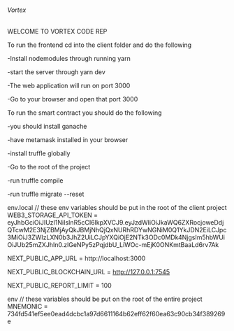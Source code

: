 ###### Vortex ##########

WELCOME TO VORTEX CODE REP

To run the frontend cd into the client folder and do the following

-Install nodemodules through running  yarn

-start the server through   yarn dev

-The web application will run on port 3000

-Go to your browser and open that port 3000

To run the smart contract you should do the following

-you should install ganache

-have metamask installed in your browser

-install truffle globally 

-Go to the root of the project 

-run truffle compile

-run truffle migrate --reset


env.local // these env variables should be put in the root of the client project
WEB3_STORAGE_API_TOKEN  = eyJhbGciOiJIUzI1NiIsInR5cCI6IkpXVCJ9.eyJzdWIiOiJkaWQ6ZXRocjoweDdjQTcwM2E3NjZBMjAyQkJBMjNhQjQxNURhRDYwNGNiM0Q1YkJDN2EiLCJpc3MiOiJ3ZWIzLXN0b3JhZ2UiLCJpYXQiOjE2NTk3ODc0MDk4NjgsIm5hbWUiOiJUb25mZXJhIn0.zlGeNPy5zPqjdbU_LiWOc-mEjK0ONKmtBaaLd6rv7Ak

NEXT_PUBLIC_APP_URL = http://localhost:3000

NEXT_PUBLIC_BLOCKCHAIN_URL = http://127.0.0.1:7545

NEXT_PUBLIC_REPORT_LIMIT   =   100


env // these variables should be put on the root of the entire project
MNEMONIC =  734fd541ef5ee0ead4dcbc1a97d6611164b62eff62f60ea63c90cb34f389269e
